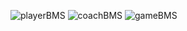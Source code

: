 ![playerBMS](https://user-images.githubusercontent.com/107078414/194194711-baaa7a00-fa09-45ed-a702-6cbcf8371599.png)
![coachBMS](https://user-images.githubusercontent.com/107078414/194194756-e250b3a5-557b-4a67-b82b-f8989a0fa304.png)
![gameBMS](https://user-images.githubusercontent.com/107078414/194194772-cdc51eb4-761a-44f8-bfbf-1cb1c94d2421.png)
